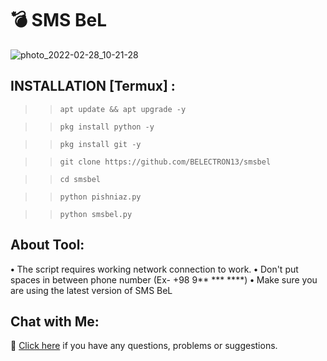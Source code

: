 # 💣 SMS BeL

![photo_2022-02-28_10-21-28](https://user-images.githubusercontent.com/80569235/155937590-e1accb15-adf4-4955-a0b4-57361c09c65f.jpg)

## INSTALLATION [Termux] :
>> `apt update && apt upgrade -y`

>> `pkg install python -y`

>> `pkg install git -y`

>> `git clone https://github.com/BELECTRON13/smsbel`

>> `cd smsbel`

>> `python pishniaz.py`

>> `python smsbel.py`

## About Tool:
**•** The script requires working network connection to work.
**•** Don't put spaces in between phone number (Ex- +98 9** *** ****)
**•** Make sure you are using the latest version of SMS BeL

## Chat with Me:
💬 [Click here](https://rubika.ir/seyed_xxx) if you have any questions, problems or suggestions.
